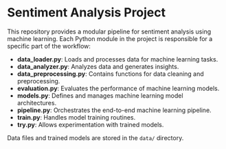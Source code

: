 # Sentiment Analysis Project

This repository provides a modular pipeline for sentiment analysis using machine learning. Each Python module in the project is responsible for a specific part of the workflow:

- **data_loader.py**: Loads and processes data for machine learning tasks.
- **data_analyzer.py**: Analyzes data and generates insights.
- **data_preprocessing.py**: Contains functions for data cleaning and preprocessing.
- **evaluation.py**: Evaluates the performance of machine learning models.
- **models.py**: Defines and manages machine learning model architectures.
- **pipeline.py**: Orchestrates the end-to-end machine learning pipeline.
- **train.py**: Handles model training routines.
- **try.py**: Allows experimentation with trained models.

Data files and trained models are stored in the `data/` directory.
